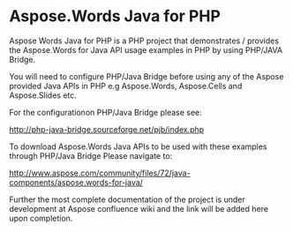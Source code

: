 # Aspose.Words Java for PHP
Aspose Words Java for PHP is a PHP project that demonstrates / provides the Aspose.Words for Java API usage examples in PHP by using PHP/JAVA Bridge.

You will need to configure PHP/Java Bridge before using any of the Aspose provided Java APIs in PHP e.g Aspose.Words, Aspose.Cells and Aspose.Slides etc.

For the configurationon PHP/Java Bridge please see:

http://php-java-bridge.sourceforge.net/pjb/index.php

To download Aspose.Words Java APIs to be used with these examples through PHP/Java Bridge
Please navigate to:

http://www.aspose.com/community/files/72/java-components/aspose.words-for-java/

Further the most complete documentation of the project is under development at Aspose confluence wiki and the link will be added here upon completion.



